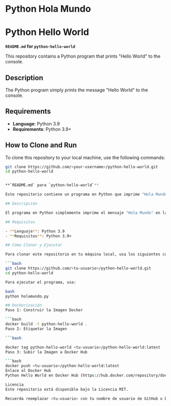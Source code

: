 # **Python Hola Mundo**
# **Python Hello World**

**`README.md` for `python-hello-world`**

This repository contains a Python program that prints "Hello World" to the console.

## Description

The Python program simply prints the message "Hello World" to the console.

## Requirements

- **Language**: Python 3.9
- **Requirements**: Python 3.9+

## How to Clone and Run

To clone this repository to your local machine, use the following commands:

```bash
git clone https://github.com/<your-username>/python-hello-world.git
cd python-hello-world


**`README.md` para `python-hello-world`**

Este repositorio contiene un programa en Python que imprime "Hola Mundo" en la consola.

## Descripción

El programa en Python simplemente imprime el mensaje "Hola Mundo" en la consola.

## Requisitos

- **Lenguaje**: Python 3.9
- **Requisitos**: Python 3.9+

## Cómo Clonar y Ejecutar

Para clonar este repositorio en tu máquina local, usa los siguientes comandos:

```bash
git clone https://github.com/<tu-usuario>/python-hello-world.git
cd python-hello-world

Para ejecutar el programa, usa:

bash
python holamundo.py

## Dockerización
Paso 1: Construir la Imagen Docker

```bash
docker build -t python-hello-world .
Paso 2: Etiquetar la Imagen

```bash

docker tag python-hello-world <tu-usuario>/python-hello-world:latest
Paso 3: Subir la Imagen a Docker Hub

```bash
docker push <tu-usuario>/python-hello-world:latest
Enlace al Docker Hub
Python Hello World en Docker Hub (https://hub.docker.com/repository/docker/<tu-usuario>/python-hello-world/general)

Licencia
Este repositorio está disponible bajo la Licencia MIT.

Recuerda reemplazar <tu-usuario> con tu nombre de usuario de GitHub o Docker Hub. Este archivo README.md proporciona todos los pasos e información necesaria para clonar, ejecutar y dockerizar el proyecto.
